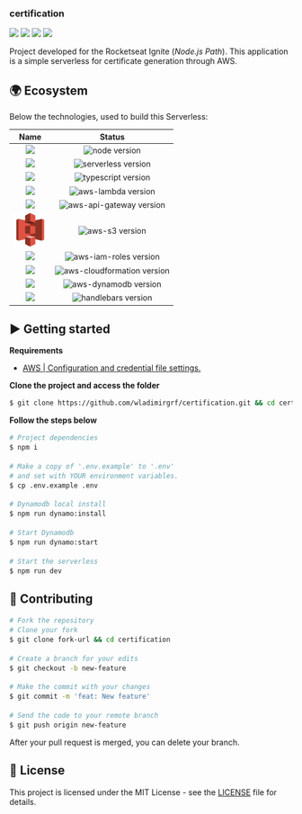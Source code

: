 ### certification

[![](https://img.shields.io/github/repo-size/wladimirgrf/certification?color=%23000)]()
[![](https://img.shields.io/github/last-commit/wladimirgrf/certification?color=%23000)](https://github.com/wladimirgrf/certification/commits/master)
[![](https://img.shields.io/github/issues/wladimirgrf/certification?color=%23000)](https://github.com/wladimirgrf/certification/issues)
[![](https://img.shields.io/github/license/wladimirgrf/certification?color=%23000)]()

Project developed for the Rocketseat Ignite (_Node.js Path_). This application is a simple serverless for certificate generation through AWS.

## 🌍 Ecosystem

Below the technologies, used to build this Serverless:

|                      Name                                   |                         Status                          |
|:-----------------------------------------------------------:|:-------------------------------------------------------:|
|<img height="58" src="https://cdn.worldvectorlogo.com/logos/nodejs-1.svg"> | <img alt="node version" src="https://img.shields.io/badge/nodejs-v14.17-blue?color=%23000"> |
|<img height="55" src="https://www.vectorlogo.zone/logos/serverless/serverless-icon.svg"> | <img alt="serverless version" src="https://img.shields.io/badge/serverless-v2.70-blue?color=%23000">|
|<img height="55" src="https://cdn.worldvectorlogo.com/logos/typescript.svg"> | <img alt="typescript version" src="https://img.shields.io/badge/typescript-v4.0-blue?color=%23000"> |
|<img height="60" src="https://cdn.worldvectorlogo.com/logos/aws-lambda.svg"> | <img alt="aws-lambda version" src="https://img.shields.io/badge/aws_lambda-v2.10-blue?color=%23000"> |
|<img height="60" src="https://cdn.worldvectorlogo.com/logos/aws-api-gateway.svg"> | <img alt="aws-api-gateway version" src="https://img.shields.io/badge/aws_api_gateway-v2.10-blue?color=%23000"> |
|<img height="60" src=".github/assets/aws-s3.svg"> | <img alt="aws-s3 version" src="https://img.shields.io/badge/aws_s3-v2.10-blue?color=%23000"> |
|<img height="60" src="https://cdn.worldvectorlogo.com/logos/aws-iam.svg"> | <img alt="aws-iam-roles version" src="https://img.shields.io/badge/aws_iam_roles-v3.2-blue?color=%23000"> |
|<img height="60" src="https://cdn.worldvectorlogo.com/logos/aws-cloudformation.svg"> | <img alt="aws-cloudformation version" src="https://img.shields.io/badge/aws_cloudformation-v2.10-blue?color=%23000"> |
|<img height="55" src="https://cdn.worldvectorlogo.com/logos/aws-dynamodb.svg"> | <img alt="aws-dynamodb version" src="https://img.shields.io/badge/aws_dynamodb-v0.2-blue?color=%23000"> |
|<img height="60" src="https://www.vectorlogo.zone/logos/handlebarsjs/handlebarsjs-ar21.svg"> | <img alt="handlebars version" src="https://img.shields.io/badge/handlebars-v4.7-blue?color=%23000"> |

## ▶️ Getting started

**Requirements**

- [AWS | Configuration and credential file settings.](https://docs.aws.amazon.com/cli/latest/userguide/cli-configure-files.html)

**Clone the project and access the folder**

```bash
$ git clone https://github.com/wladimirgrf/certification.git && cd certification
```

**Follow the steps below**

```bash
# Project dependencies
$ npm i

# Make a copy of '.env.example' to '.env'
# and set with YOUR environment variables.
$ cp .env.example .env

# Dynamodb local install
$ npm run dynamo:install

# Start Dynamodb
$ npm run dynamo:start

# Start the serverless
$ npm run dev
```

## 🤝 Contributing

```bash
# Fork the repository
# Clone your fork
$ git clone fork-url && cd certification

# Create a branch for your edits
$ git checkout -b new-feature

# Make the commit with your changes
$ git commit -m 'feat: New feature'

# Send the code to your remote branch
$ git push origin new-feature
```

After your pull request is merged, you can delete your branch.

## 📝 License

This project is licensed under the MIT License - see the [LICENSE](LICENSE) file for details.

